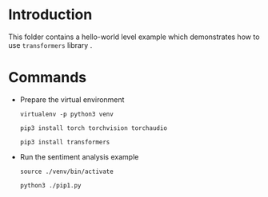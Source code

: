# Introduction

This folder contains a hello-world level example
which demonstrates how to use `transformers` library .

# Commands

- Prepare the virtual environment

    ``` shell
    virtualenv -p python3 venv
    
    pip3 install torch torchvision torchaudio

    pip3 install transformers
    ```
- Run the sentiment analysis example

    ``` shell
    source ./venv/bin/activate

    python3 ./pip1.py
    ```
